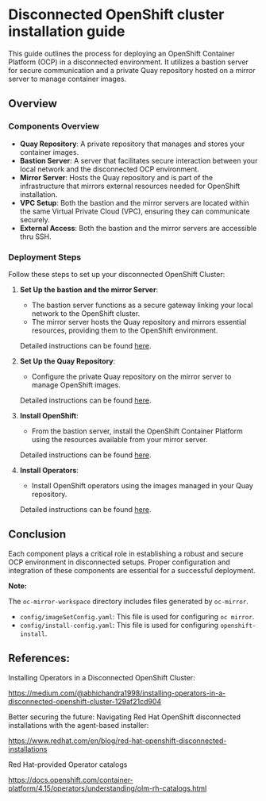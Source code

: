 # Disconnected OpenShift cluster installation guide

This guide outlines the process for deploying an OpenShift Container Platform (OCP) in a disconnected environment. It utilizes a bastion server for secure communication and a private Quay repository hosted on a mirror server to manage container images.

## Overview

### Components Overview

- **Quay Repository**: A private repository that manages and stores your container images.
- **Bastion Server**: A server that facilitates secure interaction between your local network and the disconnected OCP environment.
- **Mirror Server**: Hosts the Quay repository and is part of the infrastructure that mirrors external resources needed for OpenShift installation.
- **VPC Setup**: Both the bastion and the mirror servers are located within the same Virtual Private Cloud (VPC), ensuring they can communicate securely.
- **External Access**: Both the bastion and the mirror servers are accessible thru SSH.

### Deployment Steps

Follow these steps to set up your disconnected OpenShift Cluster:

1. **Set Up the bastion and the mirror Server**:
   - The bastion server functions as a secure gateway linking your local network to the OpenShift cluster. 
   - The mirror server hosts the Quay repository and mirrors essential resources, providing them to the OpenShift environment.
  
   Detailed instructions can be found [here](https://github.com/opdev/disconnectedOCPdemo/tree/main/bastion).


2. **Set Up the Quay Repository**:
   - Configure the private Quay repository on the mirror server to manage OpenShift images.
   
   Detailed instructions can be found [here](https://github.com/opdev/disconnectedOCPdemo/blob/main/doc/quay-registry-installation.md).

3. **Install OpenShift**:
   - From the bastion server, install the OpenShift Container Platform using the resources available from your mirror server.
   
   Detailed instructions can be found [here](https://github.com/opdev/disconnectedOCPdemo/blob/main/doc/disconnectedOCP-installation.md).

2. **Install Operators**:
   - Install OpenShift operators using the images managed in your Quay repository.
   
   Detailed instructions can be found [here](https://github.com/rocrisp/dell).

## Conclusion

Each component plays a critical role in establishing a robust and secure OCP environment in disconnected setups. Proper configuration and integration of these components are essential for a successful deployment.

**Note:** 

The `oc-mirror-workspace` directory includes files generated by `oc-mirror`.

- `config/imageSetConfig.yaml`: This file is used for configuring `oc mirror`.
- `config/install-config.yaml`: This file is used for configuring `openshift-install`.

## References:

Installing Operators in a Disconnected OpenShift Cluster:

https://medium.com/@abhichandra1998/installing-operators-in-a-disconnected-openshift-cluster-129af21cd904

Better securing the future: Navigating Red Hat OpenShift disconnected installations with the agent-based installer:

https://www.redhat.com/en/blog/red-hat-openshift-disconnected-installations

Red Hat-provided Operator catalogs

https://docs.openshift.com/container-platform/4.15/operators/understanding/olm-rh-catalogs.html


